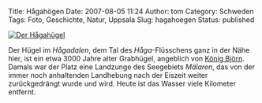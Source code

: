 Title: Hågahögen
Date: 2007-08-05 11:24
Author: tom
Category: Schweden
Tags: Foto, Geschichte, Natur, Uppsala
Slug: hagahoegen
Status: published

[![Der
Hågahügel](/pic/hagahoglowsat_s.jpg "Der Hågahügel")](/pic/hagahoglowsat_l.jpg)

Der Hügel im *Hågadalen*, dem Tal des *Håga*-Flüsschens ganz in der Nähe
hier, ist ein etwa 3000 Jahre alter Grabhügel, angeblich von [König
Björn](http://sv.wikipedia.org/wiki/Bj%C3%B6rn_p%C3%A5_H%C3%A5ga).
Damals war der Platz eine Landzunge des Seegebiets *Mälaren*, das von
der immer noch anhaltenden Landhebung nach der Eiszeit weiter
zurückgedrängt wurde und wird. Heute ist das Wasser viele Kilometer
entfernt.

